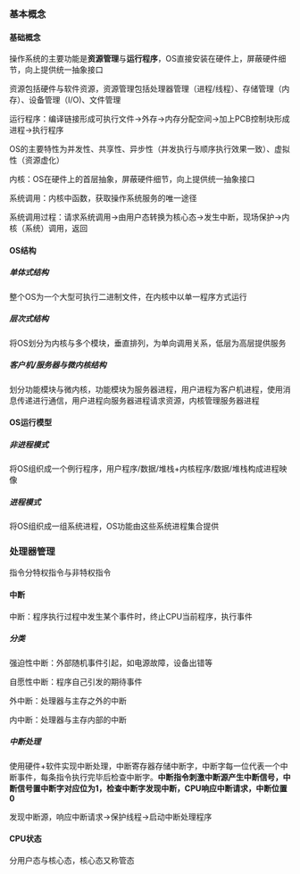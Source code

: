 ### 基本概念

#### 基础概念

操作系统的主要功能是**资源管理**与**运行程序**，OS直接安装在硬件上，屏蔽硬件细节，向上提供统一抽象接口

资源包括硬件与软件资源，资源管理包括处理器管理（进程/线程）、存储管理（内存）、设备管理（I/O)、文件管理

运行程序：编译链接形成可执行文件→外存→内存分配空间→加上PCB控制块形成进程→执行程序

OS的主要特性为并发性、共享性、异步性（并发执行与顺序执行效果一致）、虚拟性（资源虚化）

内核：OS在硬件上的首层抽象，屏蔽硬件细节，向上提供统一抽象接口

系统调用：内核中函数，获取操作系统服务的唯一途径

系统调用过程：请求系统调用→由用户态转换为核心态→发生中断，现场保护→内核（系统）调用，返回

#### OS结构

##### 单体式结构

整个OS为一个大型可执行二进制文件，在内核中以单一程序方式运行

##### 层次式结构

将OS划分为内核与多个模块，垂直排列，为单向调用关系，低层为高层提供服务

##### 客户机/服务器与微内核结构

划分功能模块与微内核，功能模块为服务器进程，用户进程为客户机进程，使用消息传递进行通信，用户进程向服务器进程请求资源，内核管理服务器进程

#### OS运行模型

##### 非进程模式

将OS组织成一个例行程序，用户程序/数据/堆栈+内核程序/数据/堆栈构成进程映像

##### 进程模式

将OS组织成一组系统进程，OS功能由这些系统进程集合提供

### 处理器管理

指令分特权指令与非特权指令

#### 中断

中断：程序执行过程中发生某个事件时，终止CPU当前程序，执行事件

##### 分类

强迫性中断：外部随机事件引起，如电源故障，设备出错等

自愿性中断：程序自己引发的期待事件

外中断：处理器与主存之外的中断

内中断：处理器与主存内部的中断

##### 中断处理

使用硬件+软件实现中断处理，中断寄存器存储中断字，中断字每一位代表一个中断事件，每条指令执行完毕后检查中断字。**中断指令刺激中断源产生中断信号，中断信号置中断字对应位为1，检查中断字发现中断，CPU响应中断请求，中断位置0**

发现中断源，响应中断请求→保护线程→启动中断处理程序

#### CPU状态

分用户态与核心态，核心态又称管态